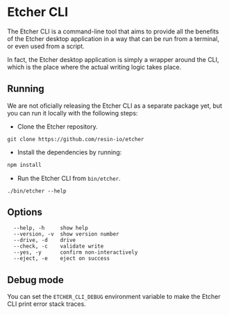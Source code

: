 Etcher CLI
==========

The Etcher CLI is a command-line tool that aims to provide all the benefits of
the Etcher desktop application in a way that can be run from a terminal, or
even used from a script.

In fact, the Etcher desktop application is simply a wrapper around the CLI,
which is the place where the actual writing logic takes place.

Running
-------

We are not oficially releasing the Etcher CLI as a separate package yet, but
you can run it locally with the following steps:

- Clone the Etcher repository.

```
git clone https://github.com/resin-io/etcher
```

- Install the dependencies by running:

```sh
npm install
```

- Run the Etcher CLI from `bin/etcher`.

```
./bin/etcher --help
```

Options
-------

```
  --help, -h     show help
  --version, -v  show version number
  --drive, -d    drive
  --check, -c    validate write
  --yes, -y      confirm non-interactively
  --eject, -e    eject on success
```

Debug mode
----------

You can set the `ETCHER_CLI_DEBUG` environment variable to make the Etcher CLI
print error stack traces.
